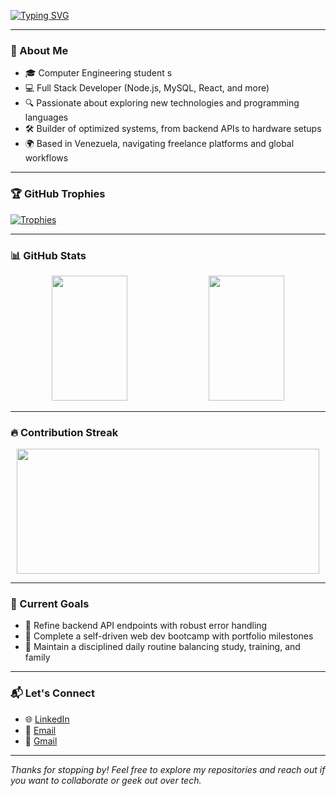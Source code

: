 <!-- Typing animation -->
[![Typing SVG](https://readme-typing-svg.demolab.com?font=Fira+Code&size=22&pause=1000&color=00F7FF&center=true&vCenter=true&width=435&lines=👋+Hello%2C+I'm+Juan+De+Abreu;💻+Full+stack2%C+Developer+%26+Tech+Optimizer;🤖+Working+hand-in-hand+with+AI+to+build+smarter+systems;🚀+Building+Reliable+Systems+with+Code+and+Logic)](https://git.io/typing-svg)

---

### 🧠 About Me

- 🎓 Computer Engineering student s  
- 💻 Full Stack Developer (Node.js, MySQL, React, and more)  
- 🔍 Passionate about exploring new technologies and programming languages  
- 🛠️ Builder of optimized systems, from backend APIs to hardware setups  
- 🌍 Based in Venezuela, navigating freelance platforms and global workflows  

---

### 🏆 GitHub Trophies

[![Trophies](https://github-profile-trophy.vercel.app/?username=Juan-De-abreu&theme=onedark&no-frame=true&row=1&margin-w=15)](https://github.com/ryo-ma/github-profile-trophy)

---

### 📊 GitHub Stats

<div align="center">
  <img src="https://github-readme-stats.vercel.app/api?username=Juan-De-abreu&show_icons=true&theme=radical" width="49%" style="height:200px;"/>
  <img src="https://github-readme-stats.vercel.app/api/top-langs/?username=Juan-De-abreu&layout=compact&theme=radical" width="49%" style="height:200px;"/>
</div>

---

### 🔥 Contribution Streak

<div align="center">
  <img src="https://streak-stats.demolab.com?user=Juan-De-abreu&theme=radical" width="98%" style="height:200px;"/>
</div>

---

### 🚀 Current Goals

- 🧱 Refine backend API endpoints with robust error handling  
- 🧭 Complete a self-driven web dev bootcamp with portfolio milestones  
- 🧘 Maintain a disciplined daily routine balancing study, training, and family  

---

### 📬 Let's Connect

- 🌐 [LinkedIn](https://www.linkedin.com/in/ing-juan-de-abreu/)  
- 📧 [Email](mailto:juan_abreu_2005@hotmail.com)  
- 📧 [Gmail](mailto:juan.abreu.2005@gmail.com)

---

*Thanks for stopping by! Feel free to explore my repositories and reach out if you want to collaborate or geek out over tech.*
